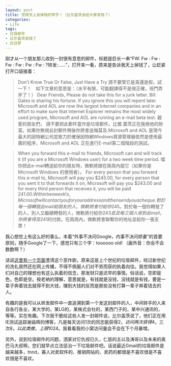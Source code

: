 ```yaml
---
layout: post
title: 觉得天上会掉钱的举手！（比尔盖茨会给大家发钱？）
categories:
- Life
tags:
- 垃圾邮件
- 比尔盖茨发钱了
- 白日梦
---
```


刚才从一个朋友那儿收到一封很有意思的邮件，标题是巨长一串“FW: Fw : Fw : Fw : Fw : Fw : Fw : ?转发:……”，打开来一看，原来是告诉我天上掉钱了，让赶紧打开口袋接着：

> Don’t Know True Or False, Just Have a Try
請不要管它是真還是假，試一下！　如下文章的意思是：（水平有限，可能翻譯得不是很正確，班門弄斧了！）
Dear Friends,
Please do not take this for a junk letter. Bill Gates is sharing his fortune. If you ignore this you will repent later. Microsoft and AOL are now the largest Internet companies and in an effort to make sure that Internet Explorer remains the most widely used program, Microsoft and AOL are running an e-mail beta test.
親愛的朋友們，
請不要把此郵件當作是垃圾郵件。比爾.蓋茨正在施捨他的財富。如果你無視此封郵件稍後你將會追悔莫及.Microsoft and AOL 是現今最大的因特網公司並致力於確保因特網Windows資源管理器依然是使用最廣的程序，Microsoft and AOL 正在進行E-mail第二個階段的測試。

> When you forward this e-mail to friends, Microsoft can and will track it (if you are a Microsoft Windows user) for a two week time period.
噹你把此e-mail轉送給你的朋友時，微軟將跟在兩周內蹤它（如果你是Microsoft Windows 的使用者）。
For every person that you forward this e-mail to, Microsoft will pay you $245.00, for every person that you sent it to that forwards it on, Microsoft will pay you $243.00 and for every third person that receives it, you will be paid $241.00. Within two week! s, Microsoft will contact you for your address and then send you a cheque.
對於每一個轉發此mail給朋友的人，微軟將會付給你$245。對於每一個你轉發了的人，別人又繼續轉發的人，微軟將付給你$243並且每三個人收到此mail，你將會得及$241的付款。在兩周內，微軟將會聯繫你的地址並給你一張支票！

我心想世上有这么好的事么，本着“外事不决问Google，内事不决问娇妻”的首要原则，随手Google了一下，感觉只有三个字：toooooo old! （画外音：你会不会数数啊？）

话说[这里有一个页面](http://urbanlegends.about.com/library/blmsaol.htm)澄清这个恶作剧，原来这是上个世纪的垃圾邮件，经过新世纪的洗礼居然还在网上传播，不得不佩服人们对不劳而获的执着向往。我觉得如果人们对自己的理想也有这么执着的信念，那发财只是迟早的事情。俗话说，空即是色，色即是空。按老衲的理解，意思就是，有钱就是没钱，没钱就是有钱，要是一辈子奔着钱去就得不到大钱，赚到大钱的反而是那些没有打算一辈子奔着钱去的人。

有趣的是我可以从转发邮件中一直追溯到第一个发这封邮件的人，中间转手的人来自各行各业，某大学的，某LG的，某株式会社的，某西门子的，某中兴通讯的，等等。实在有趣。下次我干脆给这些人发一封邮件说，比尔盖茨说了，他们正在用IE测试追踪谢益辉的博客，凡是每天访问1次的同志能获得$2，访问两次获得$4，三次$8，以此类推，上限$1024。我看看我的小窝访问量会不会在下个月暴增。

另外，说到垃圾邮件的问题，洒家对它仇视已久，仁慈的主以及涛哥以及未来的奥巴马大叔啊，您们就早点立法惩治一下垃圾邮件吧。话说最近Gmail的垃圾邮件是越来越多，tnnd，寡人对卖软件的、推销网站的、卖药的都很是不喜欢很是不喜欢很是不喜欢。
